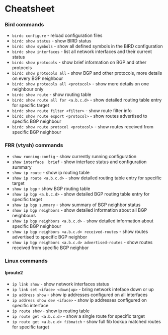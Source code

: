 # Cheatsheet

### Bird commands

- `birdc configure` - reload configuration files
- `birdc show status` - show BIRD status
- `birdc show symbols` - show all defined symbols in the BIRD configuration
- `birdc show interfaces` - list all network interfaces and their current status
- `birdc show protocols` - show brief information on BGP and other protocols
- `birdc show protocols all` - show BGP and other protocols, more details on every BGP neighbour
- `birdc show protocols all <protocol>` - show more details on one neighbour only
- `birdc show route` - show routing table
- `birdc show route all for <a.b.c.d>` - show detailed routing table entry for specific target
- `birdc show route filter <filter>` - show route filter info
- `birdc show route export <protocol>` - show routes advertised to specific BGP neighbour
- `birdc show route protocol <protocol>` - show routes received from specific BGP neighbour

### FRR (vtysh) commands

- `show running-config` - show currently running configuration
- `show interface  brief` - show interface status and configuration summary
- `show ip route` - show ip routing table
- `show ip route <a.b.c.d>` - show detailed routing table entry for specific target
- `show ip bgp` - show BGP routing table
- `show ip bgp <a.b.c.d>` - show detailed BGP routing table entry for specific target
- `show ip bgp summary` - show summary of BGP neighbor status
- `show ip bgp neighbors` - show detailed information about all BGP neighbours
- `show ip bgp neighbors <a.b.c.d>` - show detailed information about specific BGP neighbour
- `show ip bgp neighbors <a.b.c.d> received-routes` - show routes advertised to specific BGP neighbor
- `show ip bgp neighbors <a.b.c.d> advertised-routes` - show routes received from specific BGP neighbor

### Linux commands

#### Iproute2

- `ip link show` - show network interfaces status
- `ip link set <iface> <down|up>` - bring network inteface down or up
- `ip address show` - show ip addresses configured on all interfaces
- `ip address show dev <iface>` - show ip addresses configured on specific interface
- `ip route show` - show ip routing table
- `ip route get <a.b.c.d>` - show a single route for specific target
- `ip route get <a.b.c.d> fibmatch` - show full fib lookup matched routes for specific target
